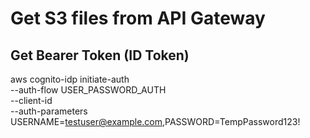 # Get S3 files from API Gateway

## Get Bearer Token (ID Token)

aws cognito-idp initiate-auth \
 --auth-flow USER_PASSWORD_AUTH \
 --client-id <client-id> \
 --auth-parameters USERNAME=testuser@example.com,PASSWORD=TempPassword123!
